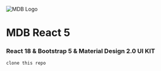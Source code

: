 ![MDB Logo](https://mdbootstrap.com/img/Marketing/general/logo/medium/mdb-react.png)

# MDB React 5

### React 18 & Bootstrap 5 & Material Design 2.0 UI KIT

`clone this repo`





